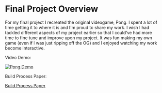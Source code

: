 # Final Project Overview

For my final project I recreated the original videogame, Pong. I spent a lot of time getting it to where it is and I'm proud to share my work. I wish I had tackled different aspects of my project earlier so that I could've had more time to fine tune and improve upon my project. It was fun making my own game (even if I was just ripping off the OG) and I enjoyed watching my work become interactive.

Video Demo:

[![Pong Demo](http://imgur.com/a/Ytt6a)](https://www.youtube.com/watch?v=Fwo24Q8fYXg "Pong Demo")

Build Process Paper:

[Build Process Paper](https://github.com/ISmckay/ISmckay.github.io/blob/docs/mckay_projectpaper.pdf)


